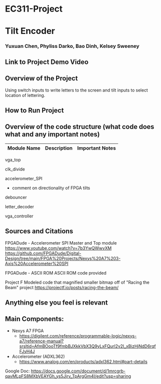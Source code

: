 # EC311-Project 
# Tilt Encoder
### Yuxuan Chen, Phyliss Darko, Bao Dinh, Kelsey Sweeney

## Link to Project Demo Video



## Overview of the Project
Using switch inputs to write letters to the screen and tilt inputs to select location of lettering. 


## How to Run Project




## Overview of the code structure (what code does what and any important notes)
| Module Name | Description | Important Notes |
| ------------|-------------|-----------------|

vga_top

clk_divide


accelerometer_SPI
* comment on directionality of FPGA tilts


debouncer


letter_decoder



vga_controller




## Sources and Citations
FPGADude - Accelerometer SPI Master and Top module
https://www.youtube.com/watch?v=7b3YwQWwvXM
https://github.com/FPGADude/Digital-Design/tree/main/FPGA%20Projects/Nexys%20A7%203-Axis%20Accelerometer%20SPI

FPGADude - ASCII ROM
ASCII ROM code provided 


Project F
Modeled code that magnified smaller bitmap off of "Racing the Beam" project
https://projectf.io/posts/racing-the-beam/


## Anything else you feel is relevant


## Main Components: 
- Nexys A7 FPGA
  - https://digilent.com/reference/programmable-logic/nexys-a7/reference-manual?srsltid=AfmBOooTf9fmbBJXkkVbX3Q9yLxFQurI2v2I_xBizHjNdD6rqfFJyH4J 
- Accelerometer (ADXL362)
  - https://www.analog.com/en/products/adxl362.html#part-details
 

Google Doc: https://docs.google.com/document/d/1mrcgrb-qavMLpFS8MXbVEAYGh_ys5Jjrv_TpArgGm4I/edit?usp=sharing
